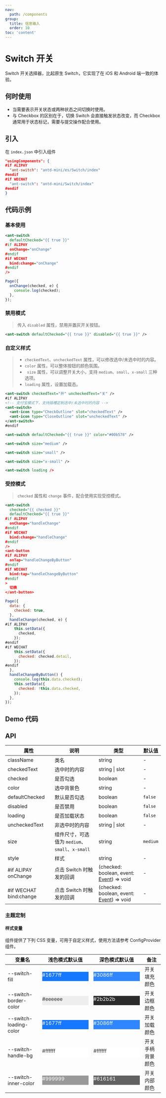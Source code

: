 ```yaml
---
nav:
  path: /components
group:
  title: 信息输入
  order: 10
toc: 'content'
---
```


# Switch 开关

Switch 开关选择器，比起原生 Switch，它实现了在 iOS 和 Android 端一致的体验。

## 何时使用

- 当需要表示开关状态或两种状态之间切换时使用。
- 与 Checkbox 的区别在于，切换 Switch 会直接触发状态改变，而 Checkbox 通常用于状态标记，需要与提交操作配合使用。

## 引入

在 `index.json` 中引入组件

```json
"usingComponents": {
#if ALIPAY
  "ant-switch": "antd-mini/es/Switch/index"
#endif
#if WECHAT
  "ant-switch": "antd-mini/Switch/index"
#endif
}
```

## 代码示例

### 基本使用

```xml
<ant-switch
  defaultChecked="{{ true }}"
#if ALIPAY
  onChange="onChange"
#endif
#if WECHAT
  bind:change="onChange"
#endif
/>
```

```js
Page({
  onChange(checked, e) {
    console.log(checked);
  },
});
```

### 禁用模式

> 传入 `disabled` 属性，禁用并置灰开关按钮。

```xml
<ant-switch defaultChecked="{{ true }}" disabled="{{ true }}" />
```

### 自定义样式

> - `checkedText`、`uncheckedText` 属性，可以修改选中/未选中时的内容。
> - `color` 属性，可以整体按钮的颜色氛围。
> - ` size` 属性，可以调整开关大小，支持 `medium`、`small`、`x-small` 三种选项。
> - `loading` 属性，设置加载态。

```xml
<ant-switch checkedText="开" uncheckedText="关" />
#if ALIPAY
<!-- 支付宝模式下，支持插槽定制选中/未选中时的内容 -->
<ant-switch>
  <ant-icon type="CheckOutline" slot="checkedText" />
  <ant-icon type="CloseOutline" slot="uncheckedText" />
</ant-switch>
#endif

<ant-switch defaultChecked="{{ true }}" color="#00b578" />

<ant-switch size="medium" />

<ant-switch size="small" />

<ant-switch size="x-small" />

<ant-switch loading />
```

### 受控模式

> `checked` 属性和 `change` 事件，配合使用实现受控模式。

```xml
<ant-switch
  checked="{{ checked }}"
  defaultChecked="{{ true }}"
#if ALIPAY
  onChange="handleChange"
#endif
#if WECHAT
  bind:change="handleChange"
#endif
/>
<ant-button
#if ALIPAY
  onTap="handleChangeByButton"
#endif
#if WECHAT
  bind:tap="handleChangeByButton"
#endif
>
  切换
</ant-button>
```

```js
Page({
  data: {
    checked: true,
  },
  handleChange(checked, e) {
#if ALIPAY
    this.setData({
      checked,
    });
#endif
#if WECHAT
    this.setData({
      checked: checked.detail,
    });
#endif
  },
  handleChangeByButton() {
    console.log(this.data.checked);
    this.setData({
      checked: !this.data.checked,
    });
  },
});
```

## Demo 代码

<code src='../../demo/pages/Switch/index'></code>

## API

| 属性                   | 说明                                            | 类型                                                                                                | 默认值   |
| ---------------------- | ----------------------------------------------- | --------------------------------------------------------------------------------------------------- | -------- |
| className              | 类名                                            | string                                                                                              | -        |
| checkedText            | 选中时的内容                                    | string \| slot                                                                                      | -        |
| checked                | 是否勾选                                        | boolean                                                                                             | -        |
| color                  | 选中背景色                                      | string                                                                                              | -        |
| defaultChecked         | 默认是否勾选                                    | boolean                                                                                             | `false`  |
| disabled               | 是否禁用                                        | boolean                                                                                             | `false`  |
| loading                | 是否加载状态                                    | boolean                                                                                             | `false`  |
| uncheckedText          | 非选中时的内容                                  | string \| slot                                                                                      | -        |
| size                   | 组件尺寸，可选值为 `medium`、`small`、`x-small` | string                                                                                              | `medium` |
| style                  | 样式                                            | string                                                                                              | -        |
| #if ALIPAY onChange    | 点击 Switch 时触发的回调                        | (checked: boolean, event: [Event](https://opendocs.alipay.com/mini/framework/event-object)) => void | -        |
| #if WECHAT bind:change | 点击 Switch 时触发的回调                        | (checked: boolean, event: [Event](https://opendocs.alipay.com/mini/framework/event-object)) => void | -        |

### 主题定制

#### 样式变量

组件提供了下列 CSS 变量，可用于自定义样式，使用方法请参考 ConfigProvider 组件。

| 变量名                 | 浅色模式默认值                                                                                           | 深色模式默认值                                                                                           | 备注             |
| ---------------------- | ------------------------------------------------------------------------------------------------------- | ------------------------------------------------------------------------------------------------------- | ---------------- |
| --switch-fill          | <div style="width: 150px; height: 30px; background-color: #1677ff; color: #ffffff;">#1677ff</div>       | <div style="width: 150px; height: 30px; background-color: #3086ff; color: #ffffff;">#3086ff</div>       | 开关填充颜色     |
| --switch-border-color  | <div style="width: 150px; height: 30px; background-color: #eeeeee; color: #333333;">#eeeeee</div>       | <div style="width: 150px; height: 30px; background-color: #2b2b2b; color: #ffffff;">#2b2b2b</div>       | 开关边框颜色     |
| --switch-loading-color | <div style="width: 150px; height: 30px; background-color: #1677ff; color: #ffffff;">#1677ff</div>       | <div style="width: 150px; height: 30px; background-color: #3086ff; color: #ffffff;">#3086ff</div>       | 开关加载颜色     |
| --switch-handle-bg     | <div style="width: 150px; height: 30px; background-color: #ffffff; color: #333333;">#ffffff</div>       | <div style="width: 150px; height: 30px; background-color: #ffffff; color: #333333;">#ffffff</div>       | 开关手柄背景颜色 |
| --switch-inner-color   | <div style="width: 150px; height: 30px; background-color: #999999; color: #ffffff;">#999999</div>       | <div style="width: 150px; height: 30px; background-color: #616161; color: #ffffff;">#616161</div>       | 开关内部颜色     |
